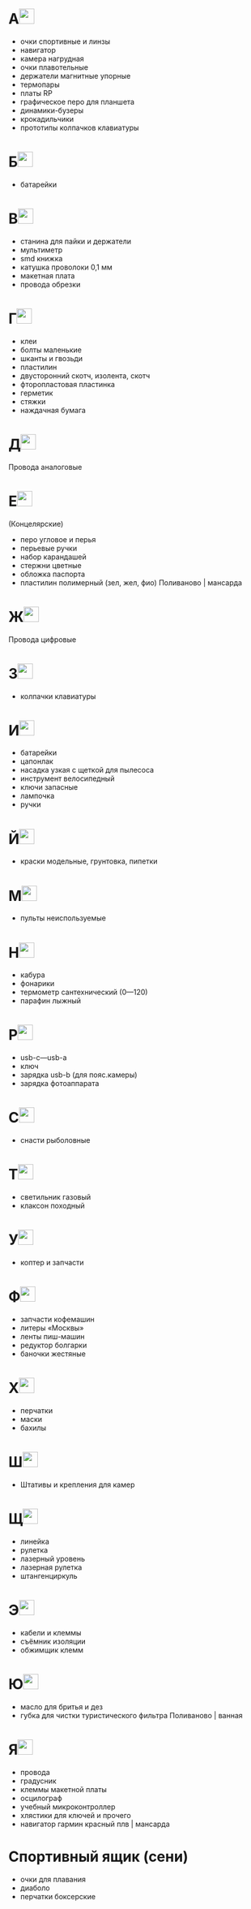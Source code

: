 # A<img src="https://upload.wikimedia.org/wikipedia/commons/d/d3/ВМФ_Аз.svg" width="30"/>
- очки спортивные и линзы
- навигатор
- камера нагрудная
- очки плавотельные
- держатели магнитные упорные
- термопары
- платы RP
- графическое перо для планшета
- динамики-бузеры
- крокадильчики
- прототипы колпачков клавиатуры

# Б<img src="https://upload.wikimedia.org/wikipedia/commons/a/a6/ВМФ_Буки.svg" width="30"/>
- батарейки

# В<img src="https://upload.wikimedia.org/wikipedia/commons/6/66/ВМФ_Веди.svg" width="30"/>
- станина для пайки и держатели
- мультиметр
- smd книжка
- катушка проволоки 0,1 мм
- макетная плата
- провода обрезки

# Г<img src="https://upload.wikimedia.org/wikipedia/commons/5/5e/ВМФ_Глаголь.svg" width="30"/>
- клеи
- болты маленькие
- шканты и гвозьди
- пластилин
- двусторонний скотч, изолента, скотч
- фторопластовая пластинка
- герметик
- стяжки
- наждачная бумага

# Д<img src="https://upload.wikimedia.org/wikipedia/commons/6/61/ВМФ_Добро.svg" width="30"/>
Провода аналоговые

# E<img src="https://upload.wikimedia.org/wikipedia/commons/1/12/ВМФ_Есть.svg" width="30"/> 
(Концелярские)
- перо угловое и перья
- перьевые ручки
- набор карандашей
- стержни цветные
- обложка паспорта
- пластилин полимерный (зел, жел, фио)
Поливаново | мансарда

# Ж<img src="https://upload.wikimedia.org/wikipedia/commons/e/e7/ВМФ_Живете.svg" width="30"/>
Провода цифровые

# З<img src="https://upload.wikimedia.org/wikipedia/commons/7/76/ВМФ_Земля.svg" width="30"/>
- колпачки клавиатуры

# И<img src="https://upload.wikimedia.org/wikipedia/commons/0/0c/ВМФ_Иже.svg" width="30"/>
- батарейки
- цапонлак
- насадка узкая с щеткой для пылесоса
- инструмент велосипедный
- ключи запасные
- лампочка
- ручки

# Й<img src="https://upload.wikimedia.org/wikipedia/commons/4/4b/ВМФ_И_краткое.svg" width="30"/>
- краски модельные, грунтовка, пипетки

# М<img src="https://upload.wikimedia.org/wikipedia/commons/b/b2/ВМФ_Мыслете.svg" width="30"/>
- пульты неиспользуемые

# Н<img src="https://upload.wikimedia.org/wikipedia/commons/2/2d/ВМФ_Наш.svg" width="30"/>
- кабура
- фонарики
- термометр сантехнический (0—120)
- парафин лыжный 

# Р<img src="https://upload.wikimedia.org/wikipedia/commons/f/fa/ВМФ_Рцы.svg" width="30"/>
- usb-c—usb-a
- ключ
- зарядка usb-b (для пояс.камеры)
- зарядка фотоаппарата

# С<img src="https://upload.wikimedia.org/wikipedia/commons/9/9a/ВМФ_Слово.svg" width="30"/>
- снасти рыболовные

# Т<img src="https://upload.wikimedia.org/wikipedia/commons/b/b1/ВМФ_Твердо.svg" width="30"/>
- светильник газовый
- клаксон походный

# У<img src="https://upload.wikimedia.org/wikipedia/commons/0/0a/ВМФ_Ухо.svg" width="30"/>
- коптер и запчасти

# Ф<img src="https://upload.wikimedia.org/wikipedia/commons/1/11/ВМФ_Ферт.svg" width="30"/>
- запчасти кофемашин
- литеры «Москвы»
- ленты пиш-машин
- редуктор болгарки
- баночки жестяные

# Х<img src="https://upload.wikimedia.org/wikipedia/commons/6/60/ВМФ_Ха.svg" width="30"/>
- перчатки
- маски
- бахилы

# Ш<img src="https://upload.wikimedia.org/wikipedia/commons/4/43/ВМФ_Шапка.svg" width="30"/>
- Штативы и крепления для камер

# Щ<img src="https://upload.wikimedia.org/wikipedia/commons/b/ba/ВМФ_Ща.svg" width="30"/>
- линейка
- рулетка
- лазерный уровень
- лазерная рулетка
- штангенциркуль

# Э<img src="https://upload.wikimedia.org/wikipedia/commons/8/80/ВМФ_Э_оборотное.svg" width="30"/>
- кабели и клеммы
- съёмник изоляции
- обжимщик клемм

# Ю<img src="https://upload.wikimedia.org/wikipedia/commons/2/23/ВМФ_Юла.svg" width="30"/>
- масло для бритья и дез
- губка для чистки туристического фильтра
Поливаново | ванная
  
# Я<img src="https://upload.wikimedia.org/wikipedia/commons/3/3a/ВМФ_Яко.svg" width="30"/>
- провода
- градусник
- клеммы макетной платы
- осцилограф
- учебный микроконтроллер
- хлястики для ключей и прочего
- навигатор гармин красный
плв | мансарда

# Спортивный ящик (сени)
- очки для плавания
- диаболо
- перчатки боксерские
